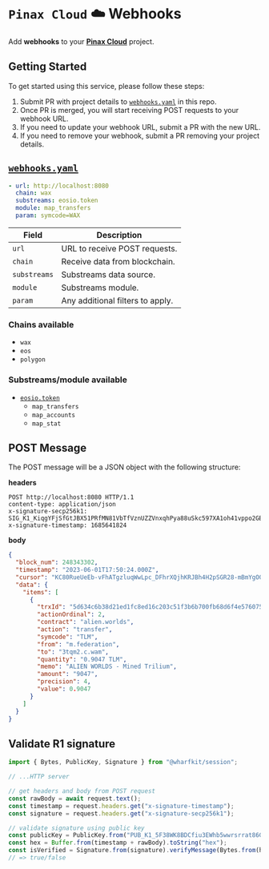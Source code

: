 # `Pinax Cloud` ☁️ Webhooks

Add **webhooks** to your [**Pinax Cloud**](https://pinax.network/) project.

## Getting Started

To get started using this service, please follow these steps:

1. Submit PR with project details to [`webhooks.yaml`](webhooks.yml) in this repo.
2. Once PR is merged, you will start receiving POST requests to your webhook URL.
3. If you need to update your webhook URL, submit a PR with the new URL.
4. If you need to remove your webhook, submit a PR removing your project details.

## [`webhooks.yaml`](webhooks.yml)
```yaml
- url: http://localhost:8080
  chain: wax
  substreams: eosio.token
  module: map_transfers
  param: symcode=WAX
```

| Field         | Description |
| ------------- | ----------- |
| `url`         | URL to receive POST requests. |
| `chain`       | Receive data from blockchain. |
| `substreams`  | Substreams data source. |
| `module`      | Substreams module. |
| `param`       | Any additional filters to apply. |

### Chains available
- `wax`
- `eos`
- `polygon`

### Substreams/module available
- [`eosio.token`](https://github.com/pinax-network/substreams/tree/develop/eosio.token)
  - `map_transfers`
  - `map_accounts`
  - `map_stat`

## POST Message

The POST message will be a JSON object with the following structure:

**headers**

```http
POST http://localhost:8080 HTTP/1.1
content-type: application/json
x-signature-secp256k1: SIG_K1_KiqgYFjSfGtJBX51PRfMN81VbTfVznUZZVnxqhPya88uSkc597XA1oh41vppo2GBoc3S2CERRKoqXUfUo7D5RSqVnCHLZp
x-signature-timestamp: 1685641824
```

**body**

```json
{
  "block_num": 248343302,
  "timestamp": "2023-06-01T17:50:24.000Z",
  "cursor": "KC80RueUeEb-vFhATgzluqWwLpc_DFhrXQjhKRJBh4H2pSGR28-mBmYgO0mDlvv03hK9S1L43YmeEXYt88dR6te4wOsxuSltEiovl43t_bLqfaXyPQkZcr1lXOyGZI7aUT7Tagn_ebIA4t_nb6CNYRAyZMBzfzLgiW1UoYICcKtFuiVmxjSrcsjThv3E8tEUq-pwELWikS-gATN4KRlaOc-AZPSYvDooYyNs",
  "data": {
    "items": [
      {
        "trxId": "5d634c6b38d21ed1fc8ed16c203c51f3b6b700fb68d6f4e576075ca90d5be645",
        "actionOrdinal": 2,
        "contract": "alien.worlds",
        "action": "transfer",
        "symcode": "TLM",
        "from": "m.federation",
        "to": "3tqm2.c.wam",
        "quantity": "0.9047 TLM",
        "memo": "ALIEN WORLDS - Mined Trilium",
        "amount": "9047",
        "precision": 4,
        "value": 0.9047
      }
    ]
  }
}
```

## Validate R1 signature

```typescript
import { Bytes, PublicKey, Signature } from "@wharfkit/session";

// ...HTTP server

// get headers and body from POST request
const rawBody = await request.text();
const timestamp = request.headers.get("x-signature-timestamp");
const signature = request.headers.get("x-signature-secp256k1");

// validate signature using public key
const publicKey = PublicKey.from("PUB_K1_5F38WK8BDCfiu3EWhb5wwrsrrat86GhVEyXp33NbDTB8DgtG4B");
const hex = Buffer.from(timestamp + rawBody).toString("hex");
const isVerified = Signature.from(signature).verifyMessage(Bytes.from(hex), publicKey);
// => true/false
```